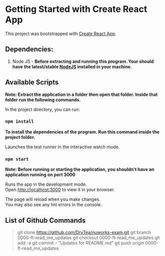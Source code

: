 # Getting Started with Create React App
This project was bootstrapped with [Create React App](https://github.com/facebook/create-react-app).

## Dependencies:
1. Node JS - **Before extracting and running this program. Your should have the latest/stable [NodeJS](https://nodejs.org/en/) installed in your machine.**

## Available Scripts
**Note: Extract the application in a folder then open that folder. Inside that folder run the following commands.**

In the project directory, you can run:

### `npm install`
**To install the dependencies of the program. Run this command inside the project folder.**

Launches the test runner in the interactive watch mode.

### `npm start`
**Note: Before running or starting the application, you shouldn't have an application running on port 3000**

Runs the app in the development mode.\
Open [http://localhost:3000](http://localhost:3000) to view it in your browser.

The page will reload when you make changes.\
You may also see any lint errors in the console.

## List of Github Commands
> git clone https://github.com/DrvTea/nuworks-exam.git
> git branch 0000-ft-read_me_updates
> git checkout 0000-ft-read_me_updates
> git add -a
> git commit - "Updates for README.md"
> git push origin 0000-ft-read_me_updates